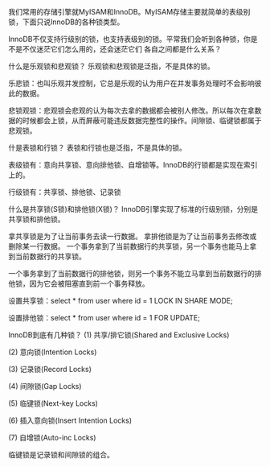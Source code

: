 我们常用的存储引擎就MyISAM和InnoDB。MyISAM存储主要就简单的表级别锁，下面只说InnoDB的各种锁类型。

InnoDB不仅支持行级别的锁，也支持表级别的锁。平常我们会听到各种锁，你是不是不仅迷茫它们怎么用的，还会迷茫它们 各自之间都是什么关系？

什么是乐观锁和悲观锁？
乐观锁和悲观锁是泛指，不是具体的锁。

乐悲锁：也叫乐观并发控制，它总是乐观的认为用户在并发事务处理时不会影响彼此的数据。

 悲锁观锁：悲观锁会悲观的认为每次去拿的数据都会被别人修改。所以每次在拿数据的时候都会上锁，从而屏蔽可能违反数据完整性的操作。间隙锁、临键锁都属于悲观锁。

什是表锁和行锁？
 表锁和行锁也是泛指，不是具体的锁。

表级锁有：意向共享锁、意向排他锁、自增锁等。InnoDB的行锁都是实现在索引上的。

行级锁有：共享锁、排他锁、记录锁

什么是共享锁(S锁)和排他锁(X锁)？
InnoDB引擎实现了标准的行级别锁，分别是共享锁和排他锁。

拿共享锁是为了让当前事务去读一行数据。
拿排他锁是为了让当前事务去修改或删除某一行数据。
一个事务拿到了当前数据行的共享锁，另一个事务也能马上拿到当前数据行的共享锁。

一个事务拿到了当前数据行的排他锁，则另一个事务不能立马拿到当前数据行的排他锁，因为它会被阻塞直到前一个事务释放。

设置共享锁：select * from user where id = 1 LOCK IN SHARE MODE;

设置排他锁：select * from user where id = 1 FOR UPDATE;

InnoDB到底有几种锁？
(1) 共享/排它锁(Shared and Exclusive Locks)

(2) 意向锁(Intention Locks)

(3) 记录锁(Record Locks)

(4) 间隙锁(Gap Locks)

(5) 临键锁(Next-key Locks)

(6) 插入意向锁(Insert Intention Locks)

(7) 自增锁(Auto-inc Locks)

临键锁是记录锁和间隙锁的组合。
